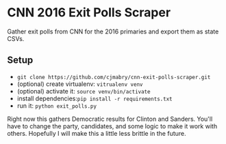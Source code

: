 # CNN 2016 Exit Polls Scraper
Gather exit polls from CNN for the 2016 primaries and export them as state CSVs.

## Setup
* `git clone https://github.com/cjmabry/cnn-exit-polls-scraper.git`
* (optional) create virtualenv: `vitrualenv venv`
* (optional) activate it: `source venv/bin/activate`
* install dependencies:`pip install -r requirements.txt`
* run it: `python exit_polls.py`

Right now this gathers Democratic results for Clinton and Sanders. You'll have to change the party, candidates, and some logic to make it work with others. Hopefully I will make this a little less brittle in the future.
